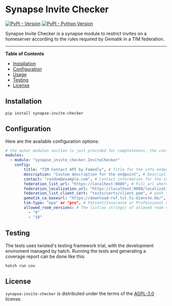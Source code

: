 # Synapse Invite Checker

[![PyPI - Version](https://img.shields.io/pypi/v/synapse-invite-checker.svg)](https://pypi.org/project/synapse-invite-checker)
[![PyPI - Python Version](https://img.shields.io/pypi/pyversions/synapse-invite-checker.svg)](https://pypi.org/project/synapse-invite-checker)

Synapse Invite Checker is a synapse module to restrict invites on a homeserver according to the rules required by Gematik in a TIM federation.

---

**Table of Contents**

- [Installation](#installation)
- [Configuration](#configuration)
- [Usage](#usage)
- [Testing](#testing)
- [License](#license)

## Installation

```console
pip install synapse-invite-checker
```

## Configuration

Here are the available configuration options:

```yaml
# the outer modules section is just provided for completeness, the config block is the actual module config.
modules:
  - module: "synapse_invite_checker.InviteChecker"
    config:
        title: "TIM Contact API by Famedly", # Title for the info endpoint, optional
        description: "Custom description for the endpoint", # Description for the info endpoint, optional
        contact: "random@example.com", # Contact information for the info endpoint, optional
        federation_list_url: "https://localhost:8080", # Full url where to fetch the federation list from, required
        federation_localization_url: "https://localhost:8080/localization", # Full url where to fetch the federation localization from, required. Should be the same host as federation list.
        federation_list_client_cert: "tests/certs/client.pem", # path to a pem encoded client certificate for mtls, required if federation list url is https
        gematik_ca_baseurl: "https://download-ref.tsl.ti-dienste.de/", # the baseurl to the ca to use for the federation list, required
        tim-type: "epa" or "pro", # Patient/Insurance or Professional mode, defaults to "pro" mode. Optional currently, but will be required in a later release
        allowed_room_versions: # The list(as strings) of allowed room versions. Currently optional, defaults are listed
          - "9"
          - "10"
```

## Testing

The tests uses twisted's testing framework trial, with the development
enviroment managed by hatch. Running the tests and generating a coverage report
can be done like this:

```console
hatch run cov
```

## License

`synapse-invite-checker` is distributed under the terms of the
[AGPL-3.0](https://spdx.org/licenses/AGPL-3.0-only.html) license.
